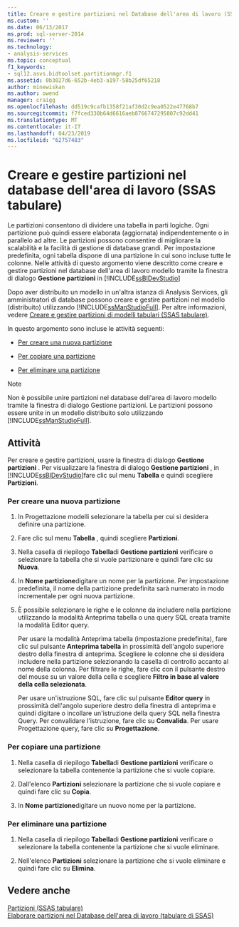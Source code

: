 ```yaml
---
title: Creare e gestire partizioni nel Database dell'area di lavoro (SSAS tabulare) | Microsoft Docs
ms.custom: ''
ms.date: 06/13/2017
ms.prod: sql-server-2014
ms.reviewer: ''
ms.technology:
- analysis-services
ms.topic: conceptual
f1_keywords:
- sql12.asvs.bidtoolset.partitionmgr.f1
ms.assetid: 0b3027d6-652b-4eb3-a197-58b25df65218
author: minewiskan
ms.author: owend
manager: craigg
ms.openlocfilehash: dd519c9cafb1358f21af30d2c9ea0522e47768b7
ms.sourcegitcommit: f7fced330b64d6616aeb8766747295807c92dd41
ms.translationtype: MT
ms.contentlocale: it-IT
ms.lasthandoff: 04/23/2019
ms.locfileid: "62757483"
---
```

# <a name="create-and-manage-partitions-in-the-workspace-database-ssas-tabular"></a>Creare e gestire partizioni nel database dell'area di lavoro (SSAS tabulare)
  Le partizioni consentono di dividere una tabella in parti logiche. Ogni partizione può quindi essere elaborata (aggiornata) indipendentemente o in parallelo ad altre. Le partizioni possono consentire di migliorare la scalabilità e la facilità di gestione di database grandi. Per impostazione predefinita, ogni tabella dispone di una partizione in cui sono incluse tutte le colonne. Nelle attività di questo argomento viene descritto come creare e gestire partizioni nel database dell'area di lavoro modello tramite la finestra di dialogo **Gestione partizioni** in [!INCLUDE[ssBIDevStudio](../../includes/ssbidevstudio-md.md)]  
  
 Dopo aver distribuito un modello in un'altra istanza di Analysis Services, gli amministratori di database possono creare e gestire partizioni nel modello (distribuito) utilizzando [!INCLUDE[ssManStudioFull](../../includes/ssmanstudiofull-md.md)]. Per altre informazioni, vedere [Creare e gestire partizioni di modelli tabulari &#40;SSAS tabulare&#41;](partitions-ssas-tabular.md).  
  
 In questo argomento sono incluse le attività seguenti:  
  
-   [Per creare una nuova partizione](#bkmk_create_new)  
  
-   [Per copiare una partizione](#bkmk_copy)  
  
-   [Per eliminare una partizione](#bkmk_delete)  
  
> [!NOTE]  
>  Non è possibile unire partizioni nel database dell'area di lavoro modello tramite la finestra di dialogo Gestione partizioni. Le partizioni possono essere unite in un modello distribuito solo utilizzando [!INCLUDE[ssManStudioFull](../../includes/ssmanstudiofull-md.md)].  
  
## <a name="tasks"></a>Attività  
 Per creare e gestire partizioni, usare la finestra di dialogo **Gestione partizioni** . Per visualizzare la finestra di dialogo **Gestione partizioni** , in [!INCLUDE[ssBIDevStudio](../../includes/ssbidevstudio-md.md)]fare clic sul menu **Tabella** e quindi scegliere **Partizioni**.  
  
###  <a name="bkmk_create_new"></a> Per creare una nuova partizione  
  
1.  In Progettazione modelli selezionare la tabella per cui si desidera definire una partizione.  
  
2.  Fare clic sul menu **Tabella** , quindi scegliere **Partizioni**.  
  
3.  Nella casella di riepilogo **Tabella**di **Gestione partizioni** verificare o selezionare la tabella che si vuole partizionare e quindi fare clic su **Nuova**.  
  
4.  In **Nome partizione**digitare un nome per la partizione. Per impostazione predefinita, il nome della partizione predefinita sarà numerato in modo incrementale per ogni nuova partizione.  
  
5.  È possibile selezionare le righe e le colonne da includere nella partizione utilizzando la modalità Anteprima tabella o una query SQL creata tramite la modalità Editor query.  
  
     Per usare la modalità Anteprima tabella (impostazione predefinita), fare clic sul pulsante **Anteprima tabella** in prossimità dell'angolo superiore destro della finestra di anteprima. Scegliere le colonne che si desidera includere nella partizione selezionando la casella di controllo accanto al nome della colonna. Per filtrare le righe, fare clic con il pulsante destro del mouse su un valore della cella e scegliere **Filtro in base al valore della cella selezionata**.  
  
     Per usare un'istruzione SQL, fare clic sul pulsante **Editor query** in prossimità dell'angolo superiore destro della finestra di anteprima e quindi digitare o incollare un'istruzione della query SQL nella finestra Query. Per convalidare l'istruzione, fare clic su **Convalida**. Per usare Progettazione query, fare clic su **Progettazione**.  
  
###  <a name="bkmk_copy"></a> Per copiare una partizione  
  
1.  Nella casella di riepilogo **Tabella**di **Gestione partizioni** verificare o selezionare la tabella contenente la partizione che si vuole copiare.  
  
2.  Dall'elenco **Partizioni** selezionare la partizione che si vuole copiare e quindi fare clic su **Copia**.  
  
3.  In **Nome partizione**digitare un nuovo nome per la partizione.  
  
###  <a name="bkmk_delete"></a> Per eliminare una partizione  
  
1.  Nella casella di riepilogo **Tabella**di **Gestione partizioni** verificare o selezionare la tabella contenente la partizione che si vuole eliminare.  
  
2.  Nell'elenco **Partizioni** selezionare la partizione che si vuole eliminare e quindi fare clic su **Elimina**.  
  
## <a name="see-also"></a>Vedere anche  
 [Partizioni &#40;SSAS tabulare&#41;](partitions-ssas-tabular.md)   
 [Elaborare partizioni nel Database dell'area di lavoro &#40;tabulare di SSAS&#41;](process-partitions-in-the-workspace-database-ssas-tabular.md)  
  
  
